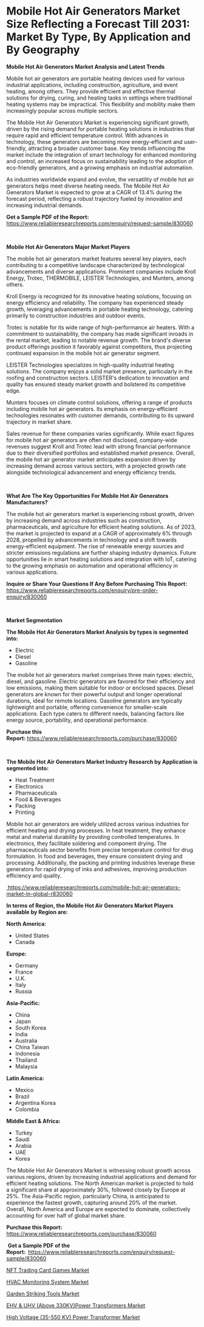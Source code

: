 <p><h1>Mobile Hot Air Generators Market Size Reflecting a Forecast Till 2031: Market By Type, By Application and By Geography</h1></p><p><strong>Mobile Hot Air Generators Market Analysis and Latest Trends</strong></p>
<p><p>Mobile hot air generators are portable heating devices used for various industrial applications, including construction, agriculture, and event heating, among others. They provide efficient and effective thermal solutions for drying, curing, and heating tasks in settings where traditional heating systems may be impractical. This flexibility and mobility make them increasingly popular across multiple sectors.</p><p>The Mobile Hot Air Generators Market is experiencing significant growth, driven by the rising demand for portable heating solutions in industries that require rapid and efficient temperature control. With advances in technology, these generators are becoming more energy-efficient and user-friendly, attracting a broader customer base. Key trends influencing the market include the integration of smart technology for enhanced monitoring and control, an increased focus on sustainability leading to the adoption of eco-friendly generators, and a growing emphasis on industrial automation. </p><p>As industries worldwide expand and evolve, the versatility of mobile hot air generators helps meet diverse heating needs. The Mobile Hot Air Generators Market is expected to grow at a CAGR of 13.4% during the forecast period, reflecting a robust trajectory fueled by innovation and increasing industrial demands.</p></p>
<p><strong>Get a Sample PDF of the Report:&nbsp;</strong> <a href="https://www.reliableresearchreports.com/enquiry/request-sample/830060?utm_campaign=8&utm_medium=2&utm_source=Github&utm_content=ia&utm_term=08102024&utm_id=mobile-hot-air-generators">https://www.reliableresearchreports.com/enquiry/request-sample/830060</a></p>
<p>&nbsp;</p>
<p><strong>Mobile Hot Air Generators Major Market Players</strong></p>
<p><p>The mobile hot air generators market features several key players, each contributing to a competitive landscape characterized by technological advancements and diverse applications. Prominent companies include Kroll Energy, Trotec, THERMOBILE, LEISTER Technologies, and Munters, among others. </p><p>Kroll Energy is recognized for its innovative heating solutions, focusing on energy efficiency and reliability. The company has experienced steady growth, leveraging advancements in portable heating technology, catering primarily to construction industries and outdoor events. </p><p>Trotec is notable for its wide range of high-performance air heaters. With a commitment to sustainability, the company has made significant inroads in the rental market, leading to notable revenue growth. The brand's diverse product offerings position it favorably against competitors, thus projecting continued expansion in the mobile hot air generator segment.</p><p>LEISTER Technologies specializes in high-quality industrial heating solutions. The company enjoys a solid market presence, particularly in the roofing and construction sectors. LEISTER's dedication to innovation and quality has ensured steady market growth and bolstered its competitive edge. </p><p>Munters focuses on climate control solutions, offering a range of products including mobile hot air generators. Its emphasis on energy-efficient technologies resonates with customer demands, contributing to its upward trajectory in market share. </p><p>Sales revenue for these companies varies significantly. While exact figures for mobile hot air generators are often not disclosed, company-wide revenues suggest Kroll and Trotec lead with strong financial performance due to their diversified portfolios and established market presence. Overall, the mobile hot air generator market anticipates expansion driven by increasing demand across various sectors, with a projected growth rate alongside technological advancement and energy efficiency trends.</p></p>
<p>&nbsp;</p>
<p><strong>What Are The Key Opportunities For Mobile Hot Air Generators Manufacturers?</strong></p>
<p><p>The mobile hot air generators market is experiencing robust growth, driven by increasing demand across industries such as construction, pharmaceuticals, and agriculture for efficient heating solutions. As of 2023, the market is projected to expand at a CAGR of approximately 6% through 2028, propelled by advancements in technology and a shift towards energy-efficient equipment. The rise of renewable energy sources and stricter emissions regulations are further shaping industry dynamics. Future opportunities lie in smart heating solutions and integration with IoT, catering to the growing emphasis on automation and operational efficiency in various applications.</p></p>
<p><strong>Inquire or Share Your Questions If Any Before Purchasing This Report:</strong> <a href="https://www.reliableresearchreports.com/enquiry/pre-order-enquiry/830060?utm_campaign=8&utm_medium=2&utm_source=Github&utm_content=ia&utm_term=08102024&utm_id=mobile-hot-air-generators">https://www.reliableresearchreports.com/enquiry/pre-order-enquiry/830060</a></p>
<p>&nbsp;</p>
<p><strong>Market Segmentation</strong></p>
<p><strong>The Mobile Hot Air Generators Market Analysis by types is segmented into:</strong></p>
<p><ul><li>Electric</li><li>Diesel</li><li>Gasoline</li></ul></p>
<p><p>The mobile hot air generators market comprises three main types: electric, diesel, and gasoline. Electric generators are favored for their efficiency and low emissions, making them suitable for indoor or enclosed spaces. Diesel generators are known for their powerful output and longer operational durations, ideal for remote locations. Gasoline generators are typically lightweight and portable, offering convenience for smaller-scale applications. Each type caters to different needs, balancing factors like energy source, portability, and operational performance.</p></p>
<p><strong>Purchase this Report:&nbsp;</strong><a href="https://www.reliableresearchreports.com/purchase/830060?utm_campaign=8&utm_medium=2&utm_source=Github&utm_content=ia&utm_term=08102024&utm_id=mobile-hot-air-generators">https://www.reliableresearchreports.com/purchase/830060</a></p>
<p>&nbsp;</p>
<p><strong>The Mobile Hot Air Generators Market Industry Research by Application is segmented into:</strong></p>
<p><ul><li>Heat Treatment</li><li>Electronics</li><li>Pharmaceuticals</li><li>Food & Beverages</li><li>Packing</li><li>Printing</li></ul></p>
<p><p>Mobile hot air generators are widely utilized across various industries for efficient heating and drying processes. In heat treatment, they enhance metal and material durability by providing controlled temperatures. In electronics, they facilitate soldering and component drying. The pharmaceuticals sector benefits from precise temperature control for drug formulation. In food and beverages, they ensure consistent drying and processing. Additionally, the packing and printing industries leverage these generators for rapid drying of inks and adhesives, improving production efficiency and quality.</p></p>
<p><a href="https://www.reliableresearchreports.com/mobile-hot-air-generators-market-in-global-r830060?utm_campaign=8&utm_medium=2&utm_source=Github&utm_content=ia&utm_term=08102024&utm_id=mobile-hot-air-generators">&nbsp;https://www.reliableresearchreports.com/mobile-hot-air-generators-market-in-global-r830060</a></p>
<p><strong>In terms of Region, the Mobile Hot Air Generators Market Players available by Region are:</strong></p>
<p>
    <p> <strong> North America: </strong>
        <ul>
            <li>United States</li>
            <li>Canada</li>
        </ul>
        </p> 
    <p> <strong> Europe: </strong>
        <ul>
            <li>Germany</li>
            <li>France</li>
            <li>U.K.</li>
            <li>Italy</li>
            <li>Russia</li>
        </ul>
        </p> 
    <p> <strong> Asia-Pacific: </strong>
        <ul>
            <li>China</li>
            <li>Japan</li>
            <li>South Korea</li>
            <li>India</li>
            <li>Australia</li>
            <li>China Taiwan</li>
            <li>Indonesia</li>
            <li>Thailand</li>
            <li>Malaysia</li>
        </ul>
        </p> 
    <p> <strong> Latin America: </strong>
        <ul>
            <li>Mexico</li>
            <li>Brazil</li>
            <li>Argentina Korea</li>
            <li>Colombia</li>
        </ul>
        </p> 
    <p> <strong> Middle East & Africa: </strong>
        <ul>
            <li>Turkey</li>
            <li>Saudi</li>
            <li>Arabia</li>
            <li>UAE</li>
            <li>Korea</li>
        </ul>
    </p>
    </p>
<p><p>The Mobile Hot Air Generators Market is witnessing robust growth across various regions, driven by increasing industrial applications and demand for efficient heating solutions. The North American market is projected to hold a significant share at approximately 30%, followed closely by Europe at 25%. The Asia-Pacific region, particularly China, is anticipated to experience the fastest growth, capturing around 20% of the market. Overall, North America and Europe are expected to dominate, collectively accounting for over half of global market share.</p></p>
<p><strong>Purchase this Report: </strong><a href="https://www.reliableresearchreports.com/purchase/830060?utm_campaign=8&utm_medium=2&utm_source=Github&utm_content=ia&utm_term=08102024&utm_id=mobile-hot-air-generators">https://www.reliableresearchreports.com/purchase/830060</a></p>
<p>&nbsp;<strong>Get a Sample PDF of the Report:&nbsp;&nbsp;</strong><a href="https://www.reliableresearchreports.com/enquiry/request-sample/830060?utm_campaign=8&utm_medium=2&utm_source=Github&utm_content=ia&utm_term=08102024&utm_id=mobile-hot-air-generators">https://www.reliableresearchreports.com/enquiry/request-sample/830060</a></p>
<p><strong></strong></p>
<p><p><a href="https://www.linkedin.com/pulse/nft-trading-card-games-ecosystem-mapping-innovation-value-chains-knn1e?utm_campaign=8&utm_medium=2&utm_source=Github&utm_content=ia&utm_term=08102024&utm_id=mobile-hot-air-generators">NFT Trading Card Games Market</a></p><p><a href="https://www.linkedin.com/pulse/key-drivers-hvac-monitoring-system-market-trends-future-outlook-natbe?utm_campaign=8&utm_medium=2&utm_source=Github&utm_content=ia&utm_term=08102024&utm_id=mobile-hot-air-generators">HVAC Monitoring System Market</a></p><p><a href="https://github.com/AfsanaMia652/Market-Research-Report-List-1/blob/main/garden-striking-tools-market.md?utm_campaign=8&utm_medium=2&utm_source=Github&utm_content=ia&utm_term=08102024&utm_id=mobile-hot-air-generators">Garden Striking Tools Market</a></p><p><a href="https://issuu.com/reportprime-2/docs/ehv-uhv-above-330kvpower-transforme_f2877a4945c774?utm_campaign=8&utm_medium=2&utm_source=Github&utm_content=ia&utm_term=08102024&utm_id=mobile-hot-air-generators">EHV & UHV (Above 330KV)Power Transformers Market</a></p><p><a href="https://issuu.com/reportprime-2/docs/high-voltage-35-550-kv-power-transformer-market-si?utm_campaign=8&utm_medium=2&utm_source=Github&utm_content=ia&utm_term=08102024&utm_id=mobile-hot-air-generators">High Voltage (35-550 KV) Power Transformer Market</a></p></p>